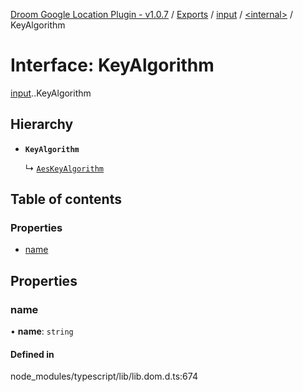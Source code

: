 [Droom Google Location Plugin - v1.0.7](../README.md) / [Exports](../modules.md) / [input](../modules/input.md) / [<internal\>](../modules/input._internal_.md) / KeyAlgorithm

# Interface: KeyAlgorithm

[input](../modules/input.md).[<internal>](../modules/input._internal_.md).KeyAlgorithm

## Hierarchy

- **`KeyAlgorithm`**

  ↳ [`AesKeyAlgorithm`](input._internal_.AesKeyAlgorithm.md)

## Table of contents

### Properties

- [name](input._internal_.KeyAlgorithm.md#name)

## Properties

### name

• **name**: `string`

#### Defined in

node_modules/typescript/lib/lib.dom.d.ts:674
